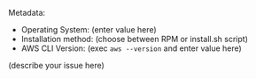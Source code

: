 Metadata:
* Operating System: (enter value here)
* Installation method: (choose between RPM or install.sh script)
* AWS CLI Version: (exec `aws --version` and enter value here)

(describe your issue here)
